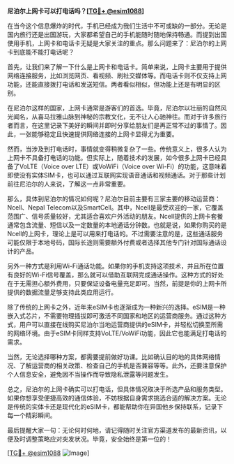 **尼泊尔上网卡可以打电话吗？[[TG💪+ @esim1088](https://t.me/s/esim1088)]**

在当今这个信息爆炸的时代，手机已经成为我们生活中不可或缺的一部分。无论是国内旅行还是出国游玩，大家都希望自己的手机能随时随地保持畅通。而提到出国使用手机，上网卡和电话卡无疑是大家关注的重点。那么问题来了：尼泊尔的上网卡到底能不能打电话呢？

首先，让我们来了解一下什么是上网卡和电话卡。简单来说，上网卡主要用于提供网络连接服务，比如浏览网页、看视频、刷社交媒体等。而电话卡则不仅支持上网功能，还能直接拨打电话和发送短信。两者看似相似，但功能上还是有明显的区别。

在尼泊尔这样的国家，上网卡通常是游客们的首选。毕竟，尼泊尔以壮丽的自然风光闻名，从喜马拉雅山脉到神秘的宗教文化，无不让人心驰神往。而对于许多旅行者而言，在这里记录下美好的瞬间并即时分享给朋友们是再正常不过的事情了。因此，一张能够稳定且快速提供网络连接的上网卡显得尤为重要。

然而，当涉及到打电话时，事情就变得稍微复杂了一些。传统意义上，很多人认为上网卡不具备打电话的功能。但实际上，随着技术的发展，如今很多上网卡已经具备了VoLTE（Voice over LTE）或VoWiFi（Voice over Wi-Fi）的功能，这意味着即使没有实体SIM卡，也可以通过互联网实现语音通话和视频通话。对于那些计划前往尼泊尔的人来说，了解这一点非常重要。

那么，具体到尼泊尔的情况如何呢？尼泊尔目前主要有三家主要的移动运营商：Ncell、Nepal Telecom以及SmartCell。其中，Ncell是最受欢迎的一家，它覆盖范围广、信号质量较好，尤其适合喜欢户外活动的朋友。Ncell提供的上网卡套餐通常包含流量、短信以及一定数量的本地通话分钟数。也就是说，如果你购买的是Ncell的上网卡，理论上是可以用来打电话的。不过需要注意的是，这些通话服务可能仅限于本地号码，国际长途则需要额外付费或者选择其他专门针对国际通话设计的产品。

另外一种方式是利用Wi-Fi通话功能。如果你的手机支持这项技术，并且所在位置有良好的Wi-Fi信号覆盖，那么就可以借助互联网完成通话操作。这种方式的好处在于无需担心额外费用，只要保证设备电量充足即可。当然，前提是你的上网卡所提供的数据流量足够支持此类应用运行。

除了传统的上网卡之外，近年来eSIM卡也逐渐成为一种新兴的选择。eSIM是一种嵌入式芯片，不需要物理插拔即可激活不同国家和地区的运营商服务。通过这种方式，用户可以直接在线购买尼泊尔当地运营商提供的eSIM卡，并轻松切换至所需的网络环境。由于eSIM卡同样支持VoLTE/VoWiFi功能，因此它也能满足打电话的需求。

当然，无论选择哪种方案，都需要提前做好功课。比如确认目的地的具体网络情况、了解运营商的相关政策、检查自己的手机是否兼容等等。此外，还要注意保护个人信息安全，避免因不当操作而导致隐私泄露等问题发生。

总之，尼泊尔的上网卡确实可以打电话，但具体情况取决于所选产品和服务类型。如果你想享受便捷高效的通信体验，不妨根据自身需求挑选合适的解决方案。无论是传统的实体卡还是现代化的eSIM卡，都能帮助你在异国他乡保持联系，记录下每一个精彩瞬间。

最后提醒大家一句：无论何时何地，请记得随时关注官方渠道发布的最新资讯，以便及时调整策略应对突发状况。毕竟，安全始终是第一位的！

[[TG💪+ @esim1088](https://t.me/s/esim1088) ![Image](https://i.postimg.cc/4NQfJmqS/Snipaste-2025-05-13-00-14-12.png)]
